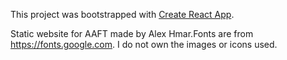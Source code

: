 This project was bootstrapped with [Create React App](https://github.com/facebook/create-react-app).

Static website for AAFT made by Alex Hmar.Fonts are from https://fonts.google.com.
I do not own the images or icons used.
